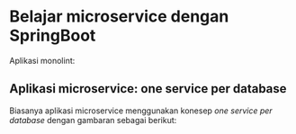 # Belajar microservice dengan SpringBoot

Aplikasi monolint: 

## Aplikasi microservice: one service per database

Biasanya aplikasi microservice menggunakan konesep _one service per database_ dengan gambaran sebagai berikut: